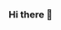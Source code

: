 ### Hi there 👋

<!--
**LightAwesome/LightAwesome** is a ✨ _special_ ✨ repository because its `README.md` (this file) appears on your GitHub profile.

Here are some ideas to get you started:

Sup! Git is cool!
nwPlus will suck the soul out of me.

I will no longer be alive by the time you read this message.

if I am, let me know that you read this.

gt
